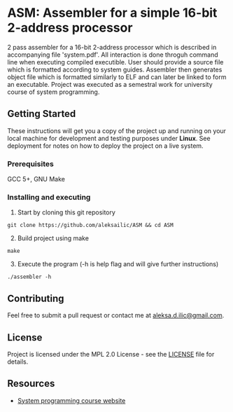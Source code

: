 # ASM: Assembler for a simple 16-bit 2-address processor

2 pass assembler for a 16-bit 2-address processor which is described in accompanying file 'system.pdf'. All interaction is done throguh command line when executing compiled executible. User should provide a source file which is formatted according to system guides. Assembler then generates object file which is formatted similarly to ELF and can later be linked to form an executable. Project was executed as a semestral work for university course of system programming.  

## Getting Started

These instructions will get you a copy of the project up and running on your local machine for development and testing purposes under **Linux**.
See deployment for notes on how to deploy the project on a live system.

### Prerequisites

GCC 5+, GNU Make

### Installing and executing

1. Start by cloning this git repository
```
git clone https://github.com/aleksailic/ASM && cd ASM
```
2. Build project using make
```
make
```
3. Execute the program (-h is help flag and will give further instructions)
```
./assembler -h
```

## Contributing

Feel free to submit a pull request or contact me at [aleksa.d.ilic@gmail.com](mailto:aleksa.d.ilic@gmail.com). 

## License

Project is licensed under the MPL 2.0 License - see the [LICENSE](LICENSE) file for details.

## Resources
* [System programming course website ](http://si3ss.etf.rs/)